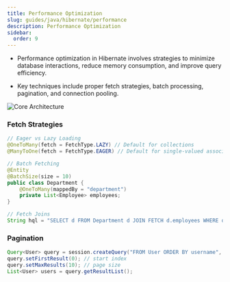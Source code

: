 ```yaml
---
title: Performance Optimization
slug: guides/java/hibernate/performance
description: Performance Optimization
sidebar:
  order: 9
---
```



- Performance optimization in Hibernate involves strategies to minimize database interactions, reduce memory consumption, and improve query efficiency. 

- Key techniques include proper fetch strategies, batch processing, pagination, and connection pooling.

![Core Architecture](/img/java/hibernate/performance.svg)

### Fetch Strategies
```java
// Eager vs Lazy Loading
@OneToMany(fetch = FetchType.LAZY) // Default for collections
@ManyToOne(fetch = FetchType.EAGER) // Default for single-valued associations

// Batch Fetching
@Entity
@BatchSize(size = 10)
public class Department {
    @OneToMany(mappedBy = "department")
    private List<Employee> employees;
}

// Fetch Joins
String hql = "SELECT d FROM Department d JOIN FETCH d.employees WHERE d.id = :id";
```

### Pagination
```java
Query<User> query = session.createQuery("FROM User ORDER BY username", User.class);
query.setFirstResult(0); // start index
query.setMaxResults(10); // page size
List<User> users = query.getResultList();
```

